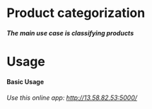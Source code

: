 
# Product categorization
##### The main use case is classifying products

# Usage

#### Basic Usage
###### Use this online app: http://13.58.82.53:5000/
